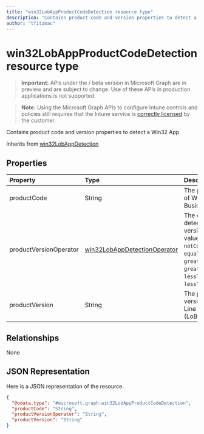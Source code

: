 ```yaml
---
title: "win32LobAppProductCodeDetection resource type"
description: "Contains product code and version properties to detect a Win32 App"author: "tfitzmac"
---
```


# win32LobAppProductCodeDetection resource type

> **Important:** APIs under the / beta version in Microsoft Graph are in preview and are subject to change. Use of these APIs in production applications is not supported.

> **Note:** Using the Microsoft Graph APIs to configure Intune controls and policies still requires that the Intune service is [correctly licensed](https://go.microsoft.com/fwlink/?linkid=839381) by the customer.

Contains product code and version properties to detect a Win32 App

Inherits from [win32LobAppDetection](../resources/intune-apps-win32lobappdetection.md)

## Properties
|Property|Type|Description|
|:---|:---|:---|
|productCode|String|The product code of Win32 Line of Business (LoB) app.|
|productVersionOperator|[win32LobAppDetectionOperator](../resources/intune-apps-win32lobappdetectionoperator.md)|The operator to detect product version. Possible values are: `notConfigured`, `equal`, `notEqual`, `greaterThan`, `greaterThanOrEqual`, `lessThan`, `lessThanOrEqual`.|
|productVersion|String|The product version of Win32 Line of Business (LoB) app.|

## Relationships
None
## JSON Representation
Here is a JSON representation of the resource.
<!-- {
  "blockType": "resource",
  "@odata.type": "microsoft.graph.win32LobAppProductCodeDetection"
}
-->
``` json
{
  "@odata.type": "#microsoft.graph.win32LobAppProductCodeDetection",
  "productCode": "String",
  "productVersionOperator": "String",
  "productVersion": "String"
}
```





